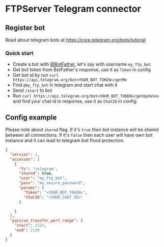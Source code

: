 # FTPServer Telegram connector

## Register bot

Read about telegram bots at https://core.telegram.org/bots/tutorial

### Quick start

- Create a bot with [@BotFather](https://t.me/BotFather), let's say with username `my_ftp_bot`
- Get bot token from BotFather's response, use it as `Token` in config
- Get bot id by run `curl https://api.telegram.org/bot<YOUR_BOT_TOKEN>/getMe`
- Find `@my_ftp_bot` in telegram and start chat with it
- Send `/start` to bot
- Run `curl https://api.telegram.org/bot<YOUR_BOT_TOKEN>/getUpdates` and find your chat id in response, use it as `ChatID` in config


## Config example

Please note about `shared` flag. If it's `true` then bot instance will be shared between all connections.
If it's `false` then each user will have own bot instance and it can lead to telegram bot flood protection.

```json
{
  "version": 1,
  "accesses": [
    {
      "fs": "telegram",
      "shared": true,
      "user": "my_ftp_bot",
      "pass": "my_secure_password",
      "params": {
        "Token": "<YOUR_BOT_TOKEN>",
        "ChatID": "<YOUR_CHAT_ID>"
      }

    }
  ],
  "passive_transfer_port_range": {
    "start": 2122,
    "end": 2130
  }
}
```